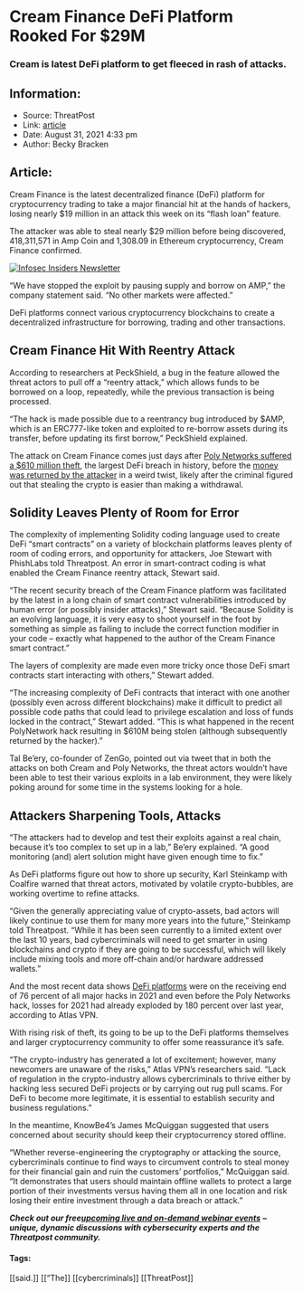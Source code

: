 # Cream Finance DeFi Platform Rooked For $29M
### Cream is latest DeFi platform to get fleeced in rash of attacks.

## Information:
+ Source: ThreatPost
+ Link: [article](https://kasperskycontenthub.com/threatpost-global/?p=169077)
+ Date: August 31, 2021  4:33 pm
+ Author: Becky Bracken


## Article:
Cream Finance is the latest decentralized finance (DeFi) platform for cryptocurrency trading to take a major financial hit at the hands of hackers, losing nearly $19 million in an attack this week on its “flash loan” feature.


The attacker was able to steal nearly $29 million before being discovered, 418,311,571 in Amp Coin and 1,308.09 in Ethereum cryptocurrency, Cream Finance confirmed.


[![Infosec Insiders Newsletter](https://media.threatpost.com/wp-content/uploads/sites/103/2021/07/10165815/infosec_insiders_in_article_promo.png)](https://threatpost.com/infosec-insider-subscription-page/?utm_source=ART&utm_medium=ART&utm_campaign=InfosecInsiders_Newsletter_Promo/)


“We have stopped the exploit by pausing supply and borrow on AMP,” the company statement said. “No other markets were affected.”



DeFi platforms connect various cryptocurrency blockchains to create a decentralized infrastructure for borrowing, trading and other transactions.


**Cream Finance Hit With Reentry Attack**
-----------------------------------------


According to researchers at PeckShield, a bug in the feature allowed the threat actors to pull off a “reentry attack,” which allows funds to be borrowed on a loop, repeatedly, while the previous transaction is being processed.


“The hack is made possible due to a reentrancy bug introduced by $AMP, which is an ERC777-like token and exploited to re-borrow assets during its transfer, before updating its first borrow,” PeckShield explained.



The attack on Cream Finance comes just days after [Poly Networks suffered a $610 million theft](https://threatpost.com/crypto-hack-600-million/168554/), the largest DeFi breach in history, before the [money was returned by the attacker](https://threatpost.com/poly-network-recoups-610m-stolen-from-defi-platform/168906/) in a weird twist, likely after the criminal figured out that stealing the crypto is easier than making a withdrawal.


**Solidity Leaves Plenty of Room for Error**
--------------------------------------------


The complexity of implementing Solidity coding language used to create DeFi “smart contracts” on a variety of blockchain platforms leaves plenty of room of coding errors, and opportunity for attackers, Joe Stewart with PhishLabs told Threatpost. An error in smart-contract coding is what enabled the Cream Finance reentry attack, Stewart said.


“The recent security breach of the Cream Finance platform was facilitated by the latest in a long chain of smart contract vulnerabilities introduced by human error (or possibly insider attacks),” Stewart said. “Because Solidity is an evolving language, it is very easy to shoot yourself in the foot by something as simple as failing to include the correct function modifier in your code – exactly what happened to the author of the Cream Finance smart contract.”


The layers of complexity are made even more tricky once those DeFi smart contracts start interacting with others,” Stewart added.


“The increasing complexity of DeFi contracts that interact with one another (possibly even across different blockchains) make it difficult to predict all possible code paths that could lead to privilege escalation and loss of funds locked in the contract,” Stewart added. “This is what happened in the recent PolyNetwork hack resulting in $610M being stolen (although subsequently returned by the hacker).”


Tal Be’ery, co-founder of ZenGo, pointed out via tweet that in both the attacks on both Cream and Poly Networks, the threat actors wouldn’t have been able to test their various exploits in a lab environment, they were likely poking around for some time in the systems looking for a hole.


**Attackers Sharpening Tools, Attacks**
---------------------------------------


“The attackers had to develop and test their exploits against a real chain, because it’s too complex to set up in a lab,” Be’ery explained. “A good monitoring (and) alert solution might have given enough time to fix.”



As DeFi platforms figure out how to shore up security, Karl Steinkamp with Coalfire warned that threat actors, motivated by volatile crypto-bubbles, are working overtime to refine attacks.


“Given the generally appreciating value of crypto-assets, bad actors will likely continue to use them for many more years into the future,” Steinkamp told Threatpost. “While it has been seen currently to a limited extent over the last 10 years, bad cybercriminals will need to get smarter in using blockchains and crypto if they are going to be successful, which will likely include mixing tools and more off-chain and/or hardware addressed wallets.”


And the most recent data shows [DeFi platforms](https://atlasvpn.com/blog/defi-related-hacks-account-for-76-of-all-major-hacks-in-2021) were on the receiving end of 76 percent of all major hacks in 2021 and even before the Poly Networks hack, losses for 2021 had already exploded by 180 percent over last year, according to Atlas VPN.


With rising risk of theft, its going to be up to the DeFi platforms themselves and larger cryptocurrency community to offer some reassurance it’s safe.


“The crypto-industry has generated a lot of excitement; however, many newcomers are unaware of the risks,” Atlas VPN’s researchers said. “Lack of regulation in the crypto-industry allows cybercriminals to thrive either by hacking less secured DeFi projects or by carrying out rug pull scams. For DeFi to become more legitimate, it is essential to establish security and business regulations.”


In the meantime, KnowBe4’s James McQuiggan suggested that users concerned about security should keep their cryptocurrency stored offline.


“Whether reverse-engineering the cryptography or attacking the source, cybercriminals continue to find ways to circumvent controls to steal money for their financial gain and ruin the customers’ portfolios,” McQuiggan said. “It demonstrates that users should maintain offline wallets to protect a large portion of their investments versus having them all in one location and risk losing their entire investment through a data breach or attack.”


***Check out our free***[***upcoming live and on-demand webinar events***](https://threatpost.com/category/webinars/) ***– unique, dynamic discussions with cybersecurity experts and the Threatpost community.***




#### Tags:
[[said.]] [[“The]] [[cybercriminals]] [[ThreatPost]]
